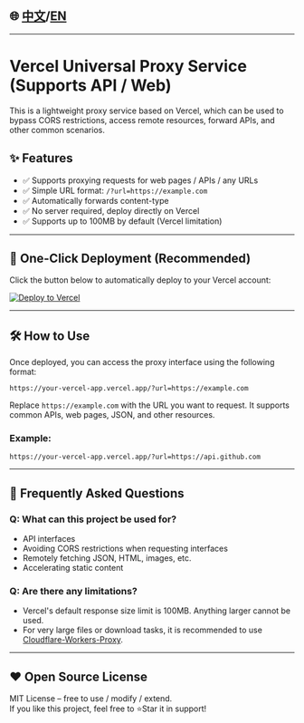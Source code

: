 ## 🌐 [中文](https://github.com/woixd/Vercel-Proxy/blob/main/README_%E4%B8%AD%E6%96%87.md)/[EN](https://github.com/woixd/Vercel-Proxy/blob/main/README.md)

---

# Vercel Universal Proxy Service (Supports API / Web)

This is a lightweight proxy service based on Vercel, which can be used to bypass CORS restrictions, access remote resources, forward APIs, and other common scenarios.


## ✨ Features

- ✅ Supports proxying requests for web pages / APIs / any URLs  
- ✅ Simple URL format: `/?url=https://example.com`  
- ✅ Automatically forwards content-type  
- ✅ No server required, deploy directly on Vercel  
- ✅ Supports up to 100MB by default (Vercel limitation)  

---

## 🚀 One-Click Deployment (Recommended)

Click the button below to automatically deploy to your Vercel account:

[![Deploy to Vercel](https://vercel.com/button)](https://vercel.com/new/import?s=https://github.com/woixd/vercel-proxy)



---

## 🛠 How to Use

Once deployed, you can access the proxy interface using the following format:

```
https://your-vercel-app.vercel.app/?url=https://example.com
```

Replace `https://example.com` with the URL you want to request. It supports common APIs, web pages, JSON, and other resources.

### Example:

```
https://your-vercel-app.vercel.app/?url=https://api.github.com
```

---

## 🧠 Frequently Asked Questions

### Q: What can this project be used for?

- API interfaces  
- Avoiding CORS restrictions when requesting interfaces  
- Remotely fetching JSON, HTML, images, etc.  
- Accelerating static content  

### Q: Are there any limitations?

- Vercel's default response size limit is 100MB. Anything larger cannot be used.  
- For very large files or download tasks, it is recommended to use [Cloudflare-Workers-Proxy](https://github.com/woixd/Cloudflare-Workers-Proxy).

---

## ❤️ Open Source License

MIT License – free to use / modify / extend.  
If you like this project, feel free to ⭐Star it in support!
